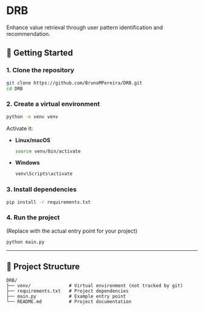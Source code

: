 # DRB

Enhance value retrieval through user pattern identification and recommendation.

## 🚀 Getting Started

### 1. Clone the repository

```bash
git clone https://github.com/BrunoMPereira/DRB.git
cd DRB
```

### 2. Create a virtual environment

```bash
python -m venv venv
```

Activate it:

- **Linux/macOS**
    ```bash
    source venv/bin/activate
    ```
- **Windows**
    ```bash
    venv\Scripts\activate
    ```

### 3. Install dependencies

```bash
pip install -r requirements.txt
```

### 4. Run the project

(Replace with the actual entry point for your project)
```bash
python main.py
```

---

## 📂 Project Structure

```
DRB/
├── venv/              # Virtual environment (not tracked by git)
├── requirements.txt   # Project dependencies
├── main.py            # Example entry point
└── README.md          # Project documentation
```